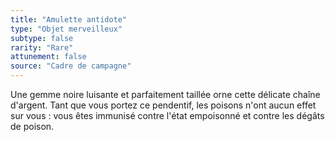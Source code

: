 ```yaml
---
title: "Amulette antidote"
type: "Objet merveilleux"
subtype: false
rarity: "Rare"
attunement: false
source: "Cadre de campagne"
---
```

Une gemme noire luisante et parfaitement taillée orne cette délicate chaîne d'argent. Tant que vous portez ce pendentif, les poisons n'ont aucun effet sur vous : vous êtes immunisé contre l'état empoisonné et contre les dégâts de poison.
